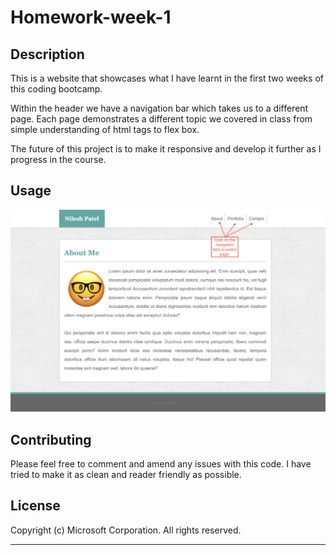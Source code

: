 # Homework-week-1

## Description 

This is a website that showcases what I have learnt in the first two weeks of this coding bootcamp.

Within the header we have a navigation bar which takes us to a different page. Each page demonstrates a different topic we covered in class from simple understanding of html tags to flex box. 

The future of this project is to make it responsive and develop it further as I progress in the course. 


## Usage 

![ScreenShot](assets/images/Screenshot.png)


## Contributing

Please feel free to comment and amend any issues with this code. I have tried to make it as clean and reader friendly as possible.


## License

Copyright (c) Microsoft Corporation. All rights reserved.

---